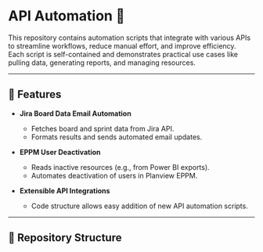 # API Automation 🚀

This repository contains automation scripts that integrate with various APIs to streamline workflows, reduce manual effort, and improve efficiency.  
Each script is self-contained and demonstrates practical use cases like pulling data, generating reports, and managing resources.

---

## 📌 Features
- **Jira Board Data Email Automation**  
  - Fetches board and sprint data from Jira API.  
  - Formats results and sends automated email updates.  

- **EPPM User Deactivation**  
  - Reads inactive resources (e.g., from Power BI exports).  
  - Automates deactivation of users in Planview EPPM.  

- **Extensible API Integrations**  
  - Code structure allows easy addition of new API automation scripts.  

---

## 📂 Repository Structure

